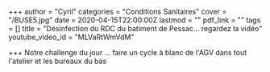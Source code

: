 +++
author = "Cyril"
categories = "Conditions Sanitaires"
cover = "/BUSE5.jpg"
date = 2020-04-15T22:00:00Z
lastmod = ""
pdf_link = ""
tags = []
title = "Désinfection du RDC du batiment de Pessac... regardez la vidéo"
youtube_video_id = "MLVaRtWmVdM"

+++
Notre challenge du jour ... faire un cycle à blanc de l'AGV dans tout l'atelier et les bureaux du bas